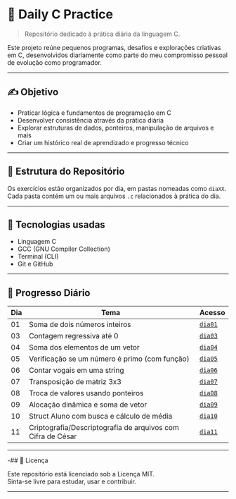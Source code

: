 # 🧠 Daily C Practice

> Repositório dedicado à prática diária da linguagem C.

Este projeto reúne pequenos programas, desafios e explorações criativas em C, desenvolvidos diariamente como parte do meu compromisso pessoal de evolução como programador.

---

## ✍️ Objetivo

- Praticar lógica e fundamentos de programação em C
- Desenvolver consistência através da prática diária
- Explorar estruturas de dados, ponteiros, manipulação de arquivos e mais
- Criar um histórico real de aprendizado e progresso técnico

---

## 📁 Estrutura do Repositório

Os exercícios estão organizados por dia, em pastas nomeadas como `diaXX`. Cada pasta contém um ou mais arquivos `.c` relacionados à prática do dia.

---

## 🧪 Tecnologias usadas

- Linguagem C
- GCC (GNU Compiler Collection)
- Terminal (CLI)
- Git e GitHub

---


## 🧠 Progresso Diário

| Dia  | Tema                                                                 | Acesso                    |
|------|----------------------------------------------------------------------|---------------------------|
| 01   | Soma de dois números inteiros                                        | [`dia01`](./dia01)        |
| 03   | Contagem regressiva até 0                                            | [`dia03`](./dia03)        |
| 04   | Soma dos elementos de um vetor                                       | [`dia04`](./dia04)        |
| 05   | Verificação se um número é primo (com função)                        | [`dia05`](./dia05)        |
| 06   | Contar vogais em uma string                                          | [`dia06`](./dia06)        |
| 07   | Transposição de matriz 3x3                                           | [`dia07`](./dia07)        |
| 08   | Troca de valores usando ponteiros                                    | [`dia08`](./dia08)        |
| 09   | Alocação dinâmica e soma de vetor                                    | [`dia09`](./dia09)        |
| 10   | Struct Aluno com busca e cálculo de média                            | [`dia10`](./dia10)        |
| 11   | Criptografia/Descriptografia de arquivos com Cifra de César          | [`dia11`](./dia11)        |


---
































-## 📜 Licença

Este repositório está licenciado sob a Licença MIT.  
Sinta-se livre para estudar, usar e contribuir.

---

